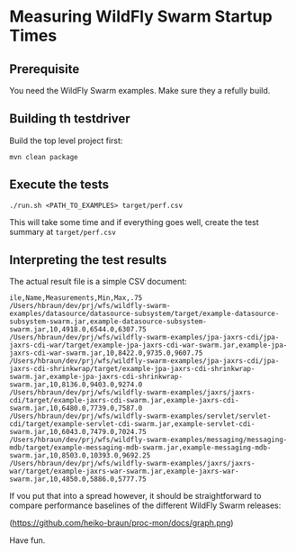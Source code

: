 # Measuring WildFly Swarm Startup Times

## Prerequisite

You need the WildFly Swarm examples. Make sure they a refully build.

## Building th testdriver

Build the top level project first:

```
mvn clean package
```


## Execute the tests

```
./run.sh <PATH_TO_EXAMPLES> target/perf.csv
```

This will take some time and if everything goes well,
create the test summary at `target/perf.csv`

## Interpreting the test results

The actual result file is a simple CSV document:

```
ile,Name,Measurements,Min,Max,.75
/Users/hbraun/dev/prj/wfs/wildfly-swarm-examples/datasource/datasource-subsystem/target/example-datasource-subsystem-swarm.jar,example-datasource-subsystem-swarm.jar,10,4918.0,6544.0,6307.75
/Users/hbraun/dev/prj/wfs/wildfly-swarm-examples/jpa-jaxrs-cdi/jpa-jaxrs-cdi-war/target/example-jpa-jaxrs-cdi-war-swarm.jar,example-jpa-jaxrs-cdi-war-swarm.jar,10,8422.0,9735.0,9607.75
/Users/hbraun/dev/prj/wfs/wildfly-swarm-examples/jpa-jaxrs-cdi/jpa-jaxrs-cdi-shrinkwrap/target/example-jpa-jaxrs-cdi-shrinkwrap-swarm.jar,example-jpa-jaxrs-cdi-shrinkwrap-swarm.jar,10,8136.0,9403.0,9274.0
/Users/hbraun/dev/prj/wfs/wildfly-swarm-examples/jaxrs/jaxrs-cdi/target/example-jaxrs-cdi-swarm.jar,example-jaxrs-cdi-swarm.jar,10,6480.0,7739.0,7587.0
/Users/hbraun/dev/prj/wfs/wildfly-swarm-examples/servlet/servlet-cdi/target/example-servlet-cdi-swarm.jar,example-servlet-cdi-swarm.jar,10,6043.0,7479.0,7024.75
/Users/hbraun/dev/prj/wfs/wildfly-swarm-examples/messaging/messaging-mdb/target/example-messaging-mdb-swarm.jar,example-messaging-mdb-swarm.jar,10,8503.0,10393.0,9692.25
/Users/hbraun/dev/prj/wfs/wildfly-swarm-examples/jaxrs/jaxrs-war/target/example-jaxrs-war-swarm.jar,example-jaxrs-war-swarm.jar,10,4850.0,5886.0,5777.75
```

If vou put that into a spread however, it should be straightforward to compare performance baselines of 
the different WildFly Swarm releases:

(https://github.com/heiko-braun/proc-mon/docs/graph.png)

Have fun.
